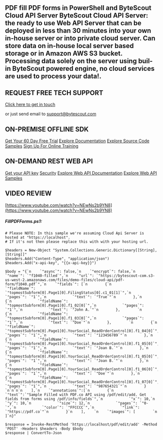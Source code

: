 ## PDF fill PDF forms in PowerShell and ByteScout Cloud API Server ByteScout Cloud API Server: the ready to use Web API Server that can be deployed in less than 30 minutes into your own in-house server or into private cloud server. Can store data on in-house local server based storage or in Amazon AWS S3 bucket. Processing data solely on the server using buil-in ByteScout powered engine, no cloud services are used to process your data!.

## REQUEST FREE TECH SUPPORT

[Click here to get in touch](https://bytescout.zendesk.com/hc/en-us/requests/new?subject=ByteScout%20Cloud%20API%20Server%20Question)

or just send email to [support@bytescout.com](mailto:support@bytescout.com?subject=ByteScout%20Cloud%20API%20Server%20Question) 

## ON-PREMISE OFFLINE SDK 

[Get Your 60 Day Free Trial](https://bytescout.com/download/web-installer?utm_source=github-readme)
[Explore Documentation](https://bytescout.com/documentation/index.html?utm_source=github-readme)
[Explore Source Code Samples](https://github.com/bytescout/ByteScout-SDK-SourceCode/)
[Sign Up For Online Training](https://academy.bytescout.com/)


## ON-DEMAND REST WEB API

[Get your API key](https://app.pdf.co/signup?utm_source=github-readme)
[Security](https://pdf.co/security)
[Explore Web API Documentation](https://apidocs.pdf.co?utm_source=github-readme)
[Explore Web API Samples](https://github.com/bytescout/ByteScout-SDK-SourceCode/tree/master/PDF.co%20Web%20API)

## VIDEO REVIEW

[https://www.youtube.com/watch?v=NEwNs2b9YN8](https://www.youtube.com/watch?v=NEwNs2b9YN8)




<!-- code block begin -->

##### **FillPDFForms.ps1:**
    
```
# Please NOTE: In this sample we're assuming Cloud Api Server is hosted at "https://localhost". 
# If it's not then please replace this with with your hosting url.

$headers = New-Object "System.Collections.Generic.Dictionary[[String],[String]]"
$headers.Add("Content-Type", "application/json")
$headers.Add("x-api-key", "{{x-api-key}}")

$body = "{`n    `"async`": false,`n    `"encrypt`": false,`n    `"name`": `"f1040-filled`",`n    `"url`": `"https://bytescout-com.s3-us-west-2.amazonaws.com/files/demo-files/cloud-api/pdf-form/f1040.pdf`",`n    `"fields`": [`n        {`n            `"fieldName`": `"topmostSubform[0].Page1[0].FilingStatus[0].c1_01[1]`",`n            `"pages`": `"1`",`n            `"text`": `"True`"`n        },`n        {`n            `"fieldName`": `"topmostSubform[0].Page1[0].f1_02[0]`",`n            `"pages`": `"1`",`n            `"text`": `"John A.`"`n        },        `n        {`n            `"fieldName`": `"topmostSubform[0].Page1[0].f1_03[0]`",`n            `"pages`": `"1`",`n            `"text`": `"Doe`"`n        },        `n        {`n            `"fieldName`": `"topmostSubform[0].Page1[0].YourSocial_ReadOrderControl[0].f1_04[0]`",`n            `"pages`": `"1`",`n            `"text`": `"123456789`"`n        },`n        {`n            `"fieldName`": `"topmostSubform[0].Page1[0].YourSocial_ReadOrderControl[0].f1_05[0]`",`n            `"pages`": `"1`",`n            `"text`": `"Joan B.`"`n        },`n        {`n            `"fieldName`": `"topmostSubform[0].Page1[0].YourSocial_ReadOrderControl[0].f1_05[0]`",`n            `"pages`": `"1`",`n            `"text`": `"Joan B.`"`n        },`n        {`n            `"fieldName`": `"topmostSubform[0].Page1[0].YourSocial_ReadOrderControl[0].f1_06[0]`",`n            `"pages`": `"1`",`n            `"text`": `"Doe`"`n        },`n        {`n            `"fieldName`": `"topmostSubform[0].Page1[0].YourSocial_ReadOrderControl[0].f1_07[0]`",`n            `"pages`": `"1`",`n            `"text`": `"987654321`"`n        }     `n`n`n`n    ],`n    `"annotations`":[`n        {`n            `"text`":`"Sample Filled with PDF.co API using /pdf/edit/add. Get fields from forms using /pdf/info/fields`",`n            `"x`": 10,`n            `"y`": 10,`n            `"size`": 12,`n            `"pages`": `"0-`",`n            `"color`": `"FFCCCC`",`n            `"link`": `"https://pdf.co`"`n        }`n    ],    `n    `"images`": [        `n    ]`n}"

$response = Invoke-RestMethod 'https://localhost/pdf/edit/add' -Method 'POST' -Headers $headers -Body $body
$response | ConvertTo-Json
```

<!-- code block end -->